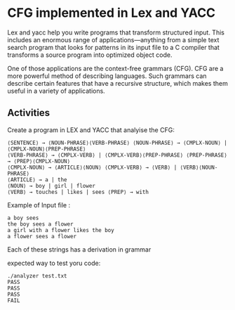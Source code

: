 # CFG implemented in Lex and YACC


Lex and yacc help you write programs that transform structured input. This includes
an enormous range of applications—anything from a simple text search program that
looks for patterns in its input file to a C compiler that transforms a source program into
optimized object code.

One of those applications are the context-free grammars (CFG). CFG are a more
powerful method of describing languages. Such grammars can describe certain
features that have a recursive structure, which makes them useful in a variety
of applications.

## Activities

Create a program in LEX and YACC that analyise the CFG:

```
⟨SENTENCE⟩ → ⟨NOUN-PHRASE⟩⟨VERB-PHRASE⟩ ⟨NOUN-PHRASE⟩ → ⟨CMPLX-NOUN⟩ | ⟨CMPLX-NOUN⟩⟨PREP-PHRASE⟩
⟨VERB-PHRASE⟩ → ⟨CMPLX-VERB⟩ | ⟨CMPLX-VERB⟩⟨PREP-PHRASE⟩ ⟨PREP-PHRASE⟩ → ⟨PREP⟩⟨CMPLX-NOUN⟩
⟨CMPLX-NOUN⟩ → ⟨ARTICLE⟩⟨NOUN⟩ ⟨CMPLX-VERB⟩ → ⟨VERB⟩ | ⟨VERB⟩⟨NOUN-PHRASE⟩
⟨ARTICLE⟩ → a | the
⟨NOUN⟩ → boy | girl | flower
⟨VERB⟩ → touches | likes | sees ⟨PREP⟩ → with
```

Example of Input file :

```
a boy sees
the boy sees a flower
a girl with a flower likes the boy
a flower sees a flower
```

Each of these strings has a derivation in grammar

expected way to test yoru code:

```
./analyzer test.txt
PASS
PASS
PASS
FAIL
```

